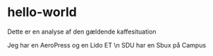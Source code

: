 # hello-world
Dette er en analyse af den gældende kaffesituation

Jeg har en AeroPress og en Lido ET \n
SDU har en Sbux på Campus
